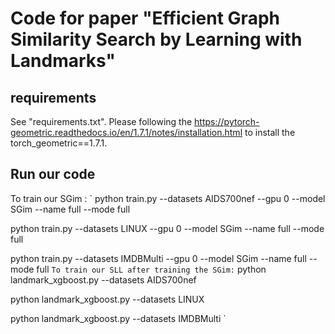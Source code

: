 # Code for paper "Efficient Graph Similarity Search by Learning with Landmarks"

## requirements
See "requirements.txt". 
Please following the https://pytorch-geometric.readthedocs.io/en/1.7.1/notes/installation.html to install the torch_geometric==1.7.1.

## Run our code
To train our SGim : 
`
python train.py --datasets AIDS700nef --gpu 0 --model SGim --name full --mode full

python train.py --datasets LINUX --gpu 0 --model SGim --name full --mode full

python train.py --datasets IMDBMulti --gpu 0 --model SGim --name full --mode full
`
To train our SLL after training the SGim:
`
python landmark_xgboost.py --datasets AIDS700nef

python landmark_xgboost.py --datasets LINUX

python landmark_xgboost.py --datasets IMDBMulti
`